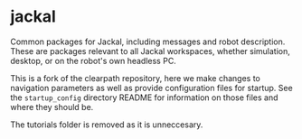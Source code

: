 jackal
======

Common packages for Jackal, including messages and robot description. These are packages relevant
to all Jackal workspaces, whether simulation, desktop, or on the robot's own headless PC.

This is a fork of the clearpath repository, here we make changes to navigation parameters as well as provide configuration files for startup. See the `startup_config` directory README for information on those files and where they should be.

The tutorials folder is removed as it is unneccesary. 

